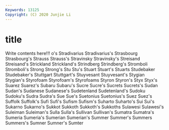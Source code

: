 ```yaml
---
Keywords: 13125
Copyright: (C) 2020 Junjie Li
---
```


# title

Write contents here!!!
o's 
Stradivarius
Stradivarius's 
Strasbourg 
Strasbourg's 
Strauss 
Strauss's 
Stravinsky 
Stravinsky's 
Streisand 
Streisand's 
Strickland
Strickland's 
Strindberg 
Strindberg's 
Stromboli 
Stromboli's 
Strong 
Strong's 
Stu 
Stu's 
Stuart
Stuart's 
Stuarts 
Studebaker 
Studebaker's 
Stuttgart 
Stuttgart's 
Stuyvesant 
Stuyvesant's 
Stygian 
Stygian's
Styrofoam 
Styrofoam's 
Styrofoams 
Styron 
Styron's 
Styx 
Styx's 
Suarez 
Suarez's 
Subaru
Subaru's 
Sucre 
Sucre's 
Sucrets 
Sucrets's 
Sudan 
Sudan's 
Sudanese 
Sudanese's 
Sudetenland
Sudetenland's 
Sudoku 
Sudoku's 
Sudra 
Sudra's 
Sue 
Sue's 
Suetonius 
Suetonius's 
Suez
Suez's 
Suffolk 
Suffolk's 
Sufi 
Sufi's 
Sufism 
Sufism's 
Suharto 
Suharto's 
Sui
Sui's 
Sukarno 
Sukarno's 
Sukkot 
Sukkoth 
Sukkoth's 
Sukkoths 
Sulawesi 
Sulawesi's 
Suleiman
Suleiman's 
Sulla 
Sulla's 
Sullivan 
Sullivan's 
Sumatra 
Sumatra's 
Sumeria 
Sumeria's 
Sumerian
Sumerian's 
Summer 
Summer's 
Summers 
Summers's 
Sumner 
Sumner's 
Sumter 
